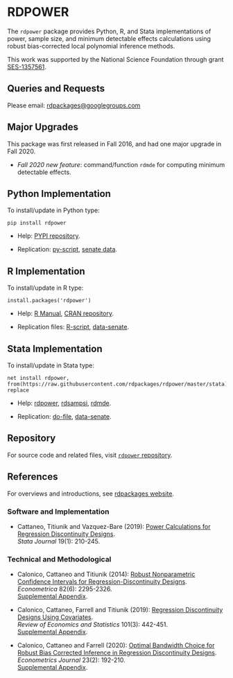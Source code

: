 # RDPOWER

The `rdpower` package provides Python, R, and Stata implementations of power, sample size, and minimum detectable effects calculations using robust bias-corrected local polynomial inference methods.

This work was supported by the National Science Foundation through grant [SES-1357561](https://www.nsf.gov/awardsearch/showAward?AWD_ID=1357561).

## Queries and Requests

Please email: [rdpackages@googlegroups.com](mailto:rdpackages@googlegroups.com)

## Major Upgrades

This package was first released in Fall 2016, and had one major upgrade in Fall 2020.

- _Fall 2020 new feature_: command/function `rdmde` for computing minimum detectable effects.

## Python Implementation

To install/update in Python type:
```
pip install rdpower
```

- Help: [PYPI repository](https://pypi.org/project/rdpower/).

- Replication: [py-script](https://github.com/rdpackages/rdpower/blob/master/python/rdpower_illustration.py), [senate data](https://github.com/rdpackages/rdpower/blob/master/python/rdpower_senate.csv).

## R Implementation

To install/update in R type:
```
install.packages('rdpower')
```
- Help: [R Manual](https://cran.r-project.org/web/packages/rdpower/rdpower.pdf), [CRAN repository](https://cran.r-project.org/package=rdpower).

- Replication files: [R-script](https://github.com/rdpackages/rdpower/blob/master/R/rdpower_illustration.R), [data-senate](https://github.com/rdpackages/rdpower/blob/master/R/rdpower_senate.csv).

## Stata Implementation

To install/update in Stata type:
```
net install rdpower, from(https://raw.githubusercontent.com/rdpackages/rdpower/master/stata) replace
```

- Help: [rdpower](https://github.com/rdpackages/rdpower/blob/master/stata/rdpower.pdf), [rdsampsi](https://github.com/rdpackages/rdpower/blob/master/stata/rdsampsi.pdf), [rdmde](https://github.com/rdpackages/rdpower/blob/master/stata/rdmde.pdf).

- Replication: [do-file](https://github.com/rdpackages/rdpower/blob/master/stata/rdpower_illustration.do), [data-senate](https://github.com/rdpackages/rdpower/blob/master/stata/rdpower_senate.dta).

## Repository

For source code and related files, visit [`rdpower` repository](https://github.com/rdpackages/rdpower/).


## References

For overviews and introductions, see [rdpackages website](https://rdpackages.github.io).

### Software and Implementation

- Cattaneo, Titiunik and Vazquez-Bare (2019): [Power Calculations for Regression Discontinuity Designs](https://rdpackages.github.io/references/Cattaneo-Titiunik-VazquezBare_2019_Stata.pdf).<br>
_Stata Journal_ 19(1): 210-245.

### Technical and Methodological

- Calonico, Cattaneo and Titiunik (2014): [Robust Nonparametric Confidence Intervals for Regression-Discontinuity Designs](https://rdpackages.github.io/references/Calonico-Cattaneo-Titiunik_2014_ECMA.pdf).<br>
_Econometrica_ 82(6): 2295-2326.<br>
[Supplemental Appendix](https://rdpackages.github.io/references/Calonico-Cattaneo-Titiunik_2014_ECMA--Supplemental.pdf).

- Calonico, Cattaneo, Farrell and Titiunik (2019): [Regression Discontinuity Designs Using Covariates](https://rdpackages.github.io/references/Calonico-Cattaneo-Farrell-Titiunik_2019_RESTAT.pdf).<br>
_Review of Economics and Statistics_ 101(3): 442-451.<br>
[Supplemental Appendix](https://rdpackages.github.io/references/Calonico-Cattaneo-Farrell-Titiunik_2019_RESTAT--Supplement.pdf).

- Calonico, Cattaneo and Farrell (2020): [Optimal Bandwidth Choice for Robust Bias Corrected Inference in Regression Discontinuity Designs](https://rdpackages.github.io/references/Calonico-Cattaneo-Farrell_2020_ECTJ.pdf).<br>
_Econometrics Journal_ 23(2): 192-210.<br>
[Supplemental Appendix](https://rdpackages.github.io/references/Calonico-Cattaneo-Farrell_2020_ECTJ--Supplement.pdf).

<br><br>
